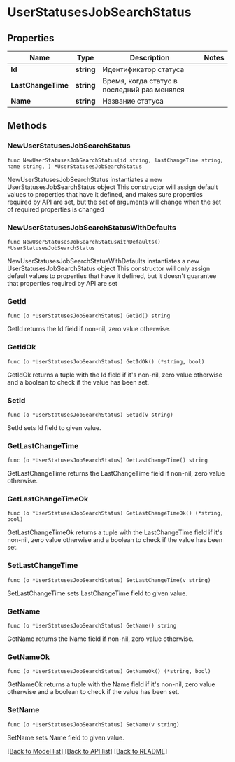 # UserStatusesJobSearchStatus

## Properties

Name | Type | Description | Notes
------------ | ------------- | ------------- | -------------
**Id** | **string** | Идентификатор статуса | 
**LastChangeTime** | **string** | Время, когда статус в последний раз менялся | 
**Name** | **string** | Название статуса | 

## Methods

### NewUserStatusesJobSearchStatus

`func NewUserStatusesJobSearchStatus(id string, lastChangeTime string, name string, ) *UserStatusesJobSearchStatus`

NewUserStatusesJobSearchStatus instantiates a new UserStatusesJobSearchStatus object
This constructor will assign default values to properties that have it defined,
and makes sure properties required by API are set, but the set of arguments
will change when the set of required properties is changed

### NewUserStatusesJobSearchStatusWithDefaults

`func NewUserStatusesJobSearchStatusWithDefaults() *UserStatusesJobSearchStatus`

NewUserStatusesJobSearchStatusWithDefaults instantiates a new UserStatusesJobSearchStatus object
This constructor will only assign default values to properties that have it defined,
but it doesn't guarantee that properties required by API are set

### GetId

`func (o *UserStatusesJobSearchStatus) GetId() string`

GetId returns the Id field if non-nil, zero value otherwise.

### GetIdOk

`func (o *UserStatusesJobSearchStatus) GetIdOk() (*string, bool)`

GetIdOk returns a tuple with the Id field if it's non-nil, zero value otherwise
and a boolean to check if the value has been set.

### SetId

`func (o *UserStatusesJobSearchStatus) SetId(v string)`

SetId sets Id field to given value.


### GetLastChangeTime

`func (o *UserStatusesJobSearchStatus) GetLastChangeTime() string`

GetLastChangeTime returns the LastChangeTime field if non-nil, zero value otherwise.

### GetLastChangeTimeOk

`func (o *UserStatusesJobSearchStatus) GetLastChangeTimeOk() (*string, bool)`

GetLastChangeTimeOk returns a tuple with the LastChangeTime field if it's non-nil, zero value otherwise
and a boolean to check if the value has been set.

### SetLastChangeTime

`func (o *UserStatusesJobSearchStatus) SetLastChangeTime(v string)`

SetLastChangeTime sets LastChangeTime field to given value.


### GetName

`func (o *UserStatusesJobSearchStatus) GetName() string`

GetName returns the Name field if non-nil, zero value otherwise.

### GetNameOk

`func (o *UserStatusesJobSearchStatus) GetNameOk() (*string, bool)`

GetNameOk returns a tuple with the Name field if it's non-nil, zero value otherwise
and a boolean to check if the value has been set.

### SetName

`func (o *UserStatusesJobSearchStatus) SetName(v string)`

SetName sets Name field to given value.



[[Back to Model list]](../README.md#documentation-for-models) [[Back to API list]](../README.md#documentation-for-api-endpoints) [[Back to README]](../README.md)


